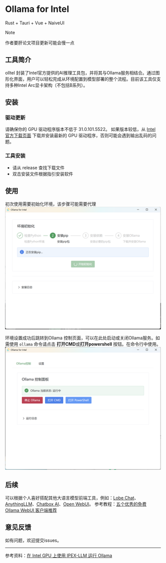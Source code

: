 # Ollama for Intel
Rust + Tauri + Vue + NaiveUI

> [!NOTE]  
> 作者要肝论文项目更新可能会慢一点

## 工具简介
olltel 封装了Intel官方提供的AI推理工具包，并将其与Ollama服务相结合。通过图形化界面，用户可以轻松完成从环境配置到模型部署的整个流程。目前该工具仅支持多种Intel Arc显卡架构（不包括B系列）。
## 安装
### 驱动更新
请确保你的 GPU 驱动程序版本不低于 31.0.101.5522。 如果版本较低，从 [Intel 官方下载页面](https://www.intel.com/content/www/us/en/download/785597/intel-arc-iris-xe-graphics-windows.html) 下载并安装最新的 GPU 驱动程序，否则可能会遇到输出乱码的问题。
### 工具安装
- 请从 release 查找下载文件
- 双击安装文件根据指引安装软件
## 使用
初次使用需要初始化环境，该步骤可能需要代理
![初始化环境](screenshots/init.png)

环境设置成功后跳转到Ollama 控制页面，可以在此处启动或关闭Ollama服务。如需使用 `ollama` 命令请点击 **打开CMD**或**打开powershell** 按钮。在命令行中使用。
![Ollama控制](screenshots/ollama.png)

## 后续
可以根据个人喜好搭配其他大语言模型前端工具，例如：[Lobe Chat](https://chat-preview.lobehub.com/)、[AnythingLLM](https://anythingllm.com/)、[Chatbox AI](https://chatboxai.app/zh)、[Open WebUI](https://docs.openwebui.com/)。
参考教程：[五个优秀的免费 Ollama WebUI 客户端推荐](https://lobehub.com/zh/blog/5-ollama-web-ui-recommendation)

## 意见反馈
如有问题，欢迎提交issues。


---
参考资料：[在 Intel GPU 上使用 IPEX-LLM 运行 Ollama](https://github.com/intel/ipex-llm/blob/main/docs/mddocs/Quickstart/ollama_quickstart.zh-CN.md)
